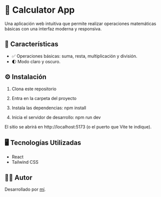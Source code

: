 # 🔢 Calculator App

Una aplicación web intuitiva que permite realizar operaciones matemáticas básicas con una interfaz moderna y responsiva.

## 🚀 Características

- ✅ Operaciones básicas: suma, resta, multiplicación y división.
- 🌓 Modo claro y oscuro.

## ⚙️ Instalación

1. Clona este repositorio

2. Entra en la carpeta del proyecto

3. Instala las dependencias: npm install

4. Inicia el servidor de desarrollo: npm run dev

El sitio se abrirá en http://localhost:5173 (o el puerto que Vite te indique).

## 🖥️ Tecnologías Utilizadas

- React
- Tailwind CSS

## 👨‍💻 Autor

Desarrollado por [mí](https://github.com/FerDeveloperJS).
